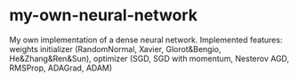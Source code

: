 # my-own-neural-network
My own implementation of a dense neural network. Implemented features: weights initializer (RandomNormal, Xavier, Glorot&amp;Bengio, He&amp;Zhang&amp;Ren&amp;Sun), optimizer (SGD, SGD with momentum, Nesterov AGD, RMSProp, ADAGrad, ADAM) 
